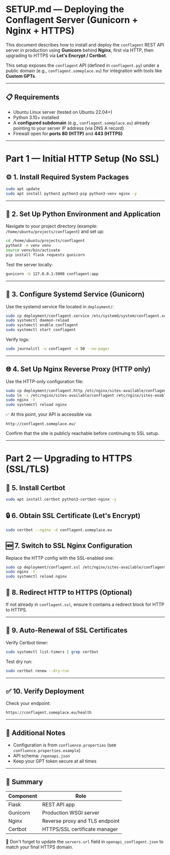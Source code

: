 # SETUP.md — Deploying the Conflagent Server (Gunicorn + Nginx + HTTPS)

This document describes how to install and deploy the `conflagent` REST API server in production using **Gunicorn** behind **Nginx**, first via HTTP, then upgrading to HTTPS via **Let's Encrypt / Certbot**.

This setup exposes the `conflagent` API (defined in `conflagent.py`) under a public domain (e.g., `conflagent.someplace.eu`) for integration with tools like **Custom GPTs**.

---

## 📋 Requirements

- Ubuntu Linux server (tested on Ubuntu 22.04+)
- Python 3.10+ installed
- A **configured subdomain** (e.g., `conflagent.someplace.eu`) already pointing to your server IP address (via DNS A record)
- Firewall open for **ports 80 (HTTP)** and **443 (HTTPS)**

---

# Part 1 — Initial HTTP Setup (No SSL)

## ⚙️ 1. Install Required System Packages

```bash
sudo apt update
sudo apt install python3 python3-pip python3-venv nginx -y
```

---

## 🐍 2. Set Up Python Environment and Application

Navigate to your project directory (example: `/home/ubuntu/projects/conflagent`) and set up:

```bash
cd /home/ubuntu/projects/conflagent
python3 -m venv venv
source venv/bin/activate
pip install flask requests gunicorn
```

Test the server locally:

```bash
gunicorn -b 127.0.0.1:5000 conflagent:app
```

---

## 🔧 3. Configure Systemd Service (Gunicorn)

Use the systemd service file located in `deployment/`:

```bash
sudo cp deployment/conflagent.service /etc/systemd/system/conflagent.service
sudo systemctl daemon-reload
sudo systemctl enable conflagent
sudo systemctl start conflagent
```

Verify logs:

```bash
sudo journalctl -u conflagent -n 50 --no-pager
```

---

## 🌐 4. Set Up Nginx Reverse Proxy (HTTP only)

Use the HTTP-only configuration file:

```bash
sudo cp deployment/conflagent.http /etc/nginx/sites-available/conflagent
sudo ln -s /etc/nginx/sites-available/conflagent /etc/nginx/sites-enabled/
sudo nginx -t
sudo systemctl reload nginx
```

✅ At this point, your API is accessible via:
```
http://conflagent.someplace.eu/
```

Confirm that the site is publicly reachable before continuing to SSL setup.

---

# Part 2 — Upgrading to HTTPS (SSL/TLS)

## 🔐 5. Install Certbot

```bash
sudo apt install certbot python3-certbot-nginx -y
```

## 🔒 6. Obtain SSL Certificate (Let's Encrypt)

```bash
sudo certbot --nginx -d conflagent.someplace.eu
```

## 🆕 7. Switch to SSL Nginx Configuration

Replace the HTTP config with the SSL-enabled one:

```bash
sudo cp deployment/conflagent.ssl /etc/nginx/sites-available/conflagent
sudo nginx -t
sudo systemctl reload nginx
```

## 🔁 8. Redirect HTTP to HTTPS (Optional)

If not already in `conflagent.ssl`, ensure it contains a redirect block for HTTP to HTTPS.

---

## 🔄 9. Auto-Renewal of SSL Certificates

Verify Certbot timer:
```bash
sudo systemctl list-timers | grep certbot
```

Test dry run:
```bash
sudo certbot renew --dry-run
```

---

## ✅ 10. Verify Deployment

Check your endpoint:
```
https://conflagent.someplace.eu/health
```

---

## 📂 Additional Notes

- Configuration is from `confluence.properties` (see `confluence.properties.example`)
- API schema: `/openapi.json`
- Keep your GPT token secure at all times

---

## 📌 Summary

| Component | Role                            |
|----------|----------------------------------|
| Flask     | REST API app                    |
| Gunicorn  | Production WSGI server          |
| Nginx     | Reverse proxy and TLS endpoint  |
| Certbot   | HTTPS/SSL certificate manager   |

🔔 Don't forget to update the `servers.url` field in `openapi_conflagent.json` to match your final HTTPS domain.